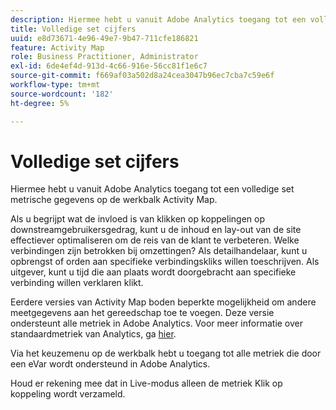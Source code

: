 ```yaml
---
description: Hiermee hebt u vanuit Adobe Analytics toegang tot een volledige set metrische gegevens op de werkbalk Activity Map.
title: Volledige set cijfers
uuid: e8d73671-4e96-49e7-9b47-711cfe186821
feature: Activity Map
role: Business Practitioner, Administrator
exl-id: 6de4ef4d-913d-4c66-916e-56cc81f1e6c7
source-git-commit: f669af03a502d8a24cea3047b96ec7cba7c59e6f
workflow-type: tm+mt
source-wordcount: '182'
ht-degree: 5%

---
```


# Volledige set cijfers

Hiermee hebt u vanuit Adobe Analytics toegang tot een volledige set metrische gegevens op de werkbalk Activity Map.

Als u begrijpt wat de invloed is van klikken op koppelingen op downstreamgebruikersgedrag, kunt u de inhoud en lay-out van de site effectiever optimaliseren om de reis van de klant te verbeteren. Welke verbindingen zijn betrokken bij omzettingen? Als detailhandelaar, kunt u opbrengst of orden aan specifieke verbindingskliks willen toeschrijven. Als uitgever, kunt u tijd die aan plaats wordt doorgebracht aan specifieke verbinding willen verklaren klikt.

Eerdere versies van Activity Map boden beperkte mogelijkheid om andere meetgegevens aan het gereedschap toe te voegen. Deze versie ondersteunt alle metriek in Adobe Analytics. Voor meer informatie over standaardmetriek van Analytics, ga [hier](https://experienceleague.adobe.com/docs/analytics/components/variables/metrics/metricslist.html).

Via het keuzemenu op de werkbalk hebt u toegang tot alle metriek die door een eVar wordt ondersteund in Adobe Analytics.

Houd er rekening mee dat in Live-modus alleen de metriek Klik op koppeling wordt verzameld.
